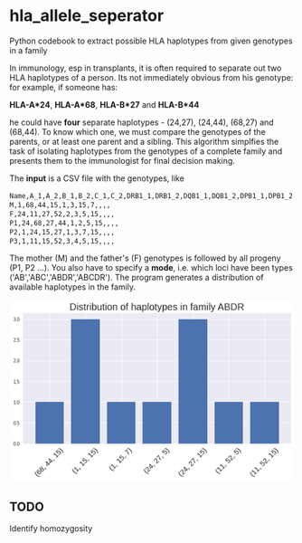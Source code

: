 # hla_allele_seperator
Python codebook to extract possible HLA haplotypes from given genotypes in a family

In immunology, esp in transplants, it is often required to separate out two HLA haplotypes of a person. Its not immediately obvious from his genotype: for example, if someone has:

__HLA-A\*24__, __HLA-A\*68__, __HLA-B\*27__ and __HLA-B\*44__

he could have __four__ separate haplotypes - (24,27), (24,44), (68,27) and (68,44). To know which one, we must compare the genotypes of the parents, or at least one parent and a sibling. This algorithm simplfies the task of isolating haplotypes from the genotypes of a complete family and presents them to the immunologist for final decision making.

The **input** is a CSV file with the genotypes, like

```
Name,A_1,A_2,B_1,B_2,C_1,C_2,DRB1_1,DRB1_2,DQB1_1,DQB1_2,DPB1_1,DPB1_2
M,1,68,44,15,1,3,15,7,,,,
F,24,11,27,52,2,3,5,15,,,,
P1,24,68,27,44,1,2,5,15,,,,
P2,1,24,15,27,1,3,7,15,,,,
P3,1,11,15,52,3,4,5,15,,,,
```

The mother (M) and the father's (F) genotypes is followed by all progeny (P1, P2 ...). You also have to specify a __mode__, i.e. which loci have been types ('AB','ABC','ABDR','ABCDR'). The program generates a distribution of available haplotypes in the family.

![](hla_alleles_family.png)

## TODO
Identify homozygosity

